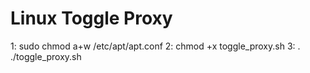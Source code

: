 # Linux Toggle Proxy

1: sudo chmod a+w /etc/apt/apt.conf
2: chmod +x toggle_proxy.sh
3: . ./toggle_proxy.sh

